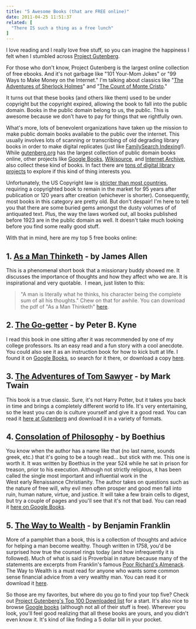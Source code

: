 ```yaml
---
title: "5 Awesome Books (that are FREE online)"
date: 2011-04-25 11:51:37
related: [
  "There IS such a thing as a free lunch"
]
---
```


I love reading and I really love free stuff, so you can imagine the happiness I felt when I stumbled across <a href="http://www.gutenberg.org" target="_blank" rel="noopener noreferrer" title="Project Gutenberg">Project Gutenberg</a>.

For those who don't know, Project Gutenberg is the largest online collection of free ebooks. And it's not garbage like "101 Your-Mom Jokes" or "99 Ways to Make Money on the Internet." I'm talking about classics like "<a href="http://www.gutenberg.org/ebooks/1661" target="_blank" rel="noopener noreferrer" title="Adventures of Sherlock Holmes - Gutenberg">The Adventures of Sherlock Holmes</a>" and "<a href="http://www.gutenberg.org/ebooks/1184" target="_blank" rel="noopener noreferrer" title="Count of Monte Cristo - Gutenberg">The Count of Monte Cristo</a>."

It turns out that these books (and others like them) used to be under copyright but the copyright expired, allowing the book to fall into the public domain. Books in the public domain belong to us, the public. This is awesome because we don't have to pay for things that we rightfully own.

What's more, lots of benevolent organizations have taken up the mission to make public domain books available to the public over the internet. This usually involves lots of scanning or transcribing of old degrading library books in order to make digital replicates (just like <a href="https://www.familysearch.org/volunteer/indexing" target="_blank" rel="noopener noreferrer" title="FamilySearch Indexing">FamilySearch Indexing</a>!). While <a href="http://gutenberg.org" target="_blank" rel="noopener noreferrer">gutenberg.org</a> has the largest collection of public domain books online, other projects like <a href="http://books.google.com/" target="_blank" rel="noopener noreferrer" title="Google Books">Google Books</a>, <a href="http://wikisource.org/" target="_blank" rel="noopener noreferrer" title="Wikisource  Books">Wikisource</a>, and <a href="http://archive.org" target="_blank" rel="noopener noreferrer" title="Internet Archive">Internet Archive</a>, also collect these kind of books. In fact there are <a href="http://en.wikipedia.org/wiki/List_of_digital_library_projects" target="_blank" rel="noopener noreferrer" title="Digital Library projects">tons of digital library projects</a> to explore if this kind of thing interests you.

Unfortunately, the US Copyright law is <a href="http://en.wikipedia.org/wiki/List_of_countries%27_copyright_length" target="_blank" rel="noopener noreferrer" title="Copyright Expiration Times by Country">stricter than most countries</a>, requiring a copyrighted book to remain in the market for 95 years after publication or 120 years after creation (whichever is shorter). Consequently, most books in this category are pretty old. But don't despair! I'm here to tell you that there are some buried gems amongst the dusty volumes of of antiquated text. Plus, the way the laws worked out, all books published before 1923 are in the public domain as well. It doesn't take much looking before you find some really good stuff.

With that in mind, here are my top 5 free books online:

## 1. <a href="http://www.gutenberg.org/ebooks/4507" target="_blank" rel="noopener noreferrer" title="As a Man Thinketh">As a Man Thinketh</a> - by James Allen

This is a phenomenal short book that a missionary buddy showed me. It discusses the importance of thoughts and how they affect who we are. It is inspirational and very quotable.  I mean, just listen to this:

> "A man is literally what he thinks, his character being the complete sum of all his thoughts."
Chew on that for awhile. You can download the pdf of "As a Man Thinketh" <a href="http://www.gutenberg.org/ebooks/4507" target="_blank" rel="noopener noreferrer" title="As a Man Thinketh">here</a>.

## 2. <a href="https://archive.org/details/gogetterastoryt01kynegoog" target="_blank" rel="noopener noreferrer" title="The Go-getter">The Go-getter</a> - by Peter B. Kyne

I read this book in one sitting after it was recommended by one of my college professors. Its an easy read and a fun story with a cool anecdote. You could also see it as an instruction book for how to kick butt at life. I found it on <a href="http://books.google.com" target="_blank" rel="noopener noreferrer" title="Google Books">Google Books</a>, so search for it there, or download a copy <a href="http://archive.org/details/gogetterastoryt01kynegoog" target="_blank" rel="noopener noreferrer" title="The Go-getter">here</a>.

## 3. <a href="http://www.gutenberg.org/ebooks/74" target="_blank" rel="noopener noreferrer" title="The Adventures of Tom Sawyer">The Adventures of Tom Sawyer</a> - by Mark Twain

This book is a true classic. Sure, it's not Harry Potter, but it takes you back in time and brings a completely different world to life. It's very entertaining, so the least you can do is culture yourself and give it a good read. You can read it <a href="http://www.gutenberg.org/ebooks/74" target="_blank" rel="noopener noreferrer" title="Tom Sawyer - Gutenberg">here at Gutenberg</a> and download it in a variety of formats.

## 4. <a href="http://books.google.com/books?id=IoVVMCBDa_oC&lpg=PP1&dq=consolation%20of%20philosophy&pg=PP1#v=onepage&q&f=true" target="_blank" rel="noopener noreferrer" title="Consolation of Philosophy">Consolation of Philosophy</a> - by Boethius

You know when the author has a name like that (no last name, sounds greek, etc.) that it's going to be a tough read... but stick with me. This one is worth it. It was written by Boethius in the year 524 while he sat in prison for treason, prior to his execution. Although not strictly religious, it has been called the single most important and influential work in the West early Renaissance Christianity. The author takes on questions such as the nature of free will, why evil men often prosper and good men fall into ruin, human nature, virtue, and justice. It will take a few brain cells to digest, but try a couple of pages and you'll see that it's not that bad. You can read it <a href="http://books.google.com/books?id=IoVVMCBDa_oC&lpg=PP1&dq=consolation%20of%20philosophy&pg=PP1#v=onepage&q&f=true" target="_blank" rel="noopener noreferrer" title="Consolation of Philosophy">here on Google Books</a>.

## 5. <a href="https://archive.org/details/waytowealth00franiala" target="_blank" rel="noopener noreferrer" title="The Way to Wealth">The Way to Wealth</a> - by Benjamin Franklin

More of a pamphlet than a book, this is a collection of thoughts and advice for helping a man become wealthy. Though written in 1758, you'd be surprised how true the counsel rings today (and how infrequently it is followed). Much of what is said is Proverbial in nature because many of the statements are excerpts from Franklin's famous <a href="http://en.wikipedia.org/wiki/Poor_Richard%27s_Almanac" target="_blank" rel="noopener noreferrer" title="Poor Richard's Almanack">Poor Richard's Almenack</a>. The Way to Wealth is a must read for anyone who wants some common sense financial advice from a very wealthy man. You can read it or download it <a href="http://archive.org/details/waytowealth00franiala" target="_blank" rel="noopener noreferrer" title="The Way to Wealth">here</a>.

So those are my favorites, but where do you go to find your top five? Check out <a href="http://www.gutenberg.org/browse/scores/top" target="_blank" rel="noopener noreferrer" title="Top 100 Downloaded Ebooks">Project Gutenberg's Top 100 Downloaded list</a> for a start. It's also nice to browse <a href="http://books.google.com" target="_blank" rel="noopener noreferrer" title="Google Books">Google books</a> (although not all of their stuff is free). Wherever you look, you'll feel good realizing that all these books are yours, and you didn't even know it. It's kind of like finding a 5 dollar bill in your pocket.
